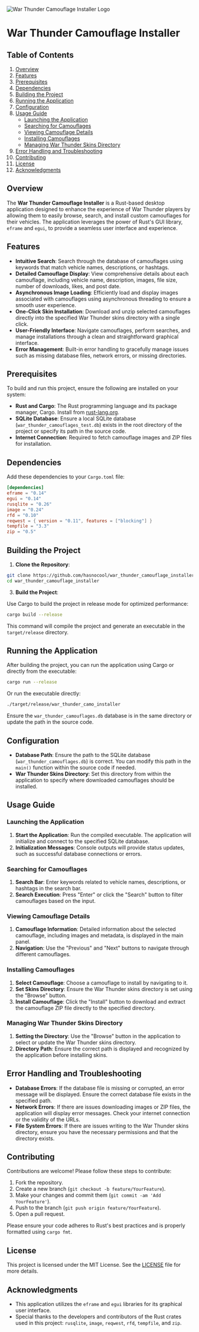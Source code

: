 ![War Thunder Camouflage Installer Logo](https://github.com/hasnocool/war_thunder_camouflage_installer/blob/master/assets/logo.png?raw=true)

# War Thunder Camouflage Installer

## Table of Contents

1. [Overview](#overview)
2. [Features](#features)
3. [Prerequisites](#prerequisites)
4. [Dependencies](#dependencies)
5. [Building the Project](#building-the-project)
6. [Running the Application](#running-the-application)
7. [Configuration](#configuration)
8. [Usage Guide](#usage-guide)
   - [Launching the Application](#launching-the-application)
   - [Searching for Camouflages](#searching-for-camouflages)
   - [Viewing Camouflage Details](#viewing-camouflage-details)
   - [Installing Camouflages](#installing-camouflages)
   - [Managing War Thunder Skins Directory](#managing-war-thunder-skins-directory)
9. [Error Handling and Troubleshooting](#error-handling-and-troubleshooting)
10. [Contributing](#contributing)
11. [License](#license)
12. [Acknowledgments](#acknowledgments)

## Overview

The **War Thunder Camouflage Installer** is a Rust-based desktop application designed to enhance the experience of War Thunder players by allowing them to easily browse, search, and install custom camouflages for their vehicles. The application leverages the power of Rust's GUI library, `eframe` and `egui`, to provide a seamless user interface and experience.

## Features

- **Intuitive Search**: Search through the database of camouflages using keywords that match vehicle names, descriptions, or hashtags.
- **Detailed Camouflage Display**: View comprehensive details about each camouflage, including vehicle name, description, images, file size, number of downloads, likes, and post date.
- **Asynchronous Image Loading**: Efficiently load and display images associated with camouflages using asynchronous threading to ensure a smooth user experience.
- **One-Click Skin Installation**: Download and unzip selected camouflages directly into the specified War Thunder skins directory with a single click.
- **User-Friendly Interface**: Navigate camouflages, perform searches, and manage installations through a clean and straightforward graphical interface.
- **Error Management**: Built-in error handling to gracefully manage issues such as missing database files, network errors, or missing directories.

## Prerequisites

To build and run this project, ensure the following are installed on your system:

- **Rust and Cargo**: The Rust programming language and its package manager, Cargo. Install from [rust-lang.org](https://www.rust-lang.org/).
- **SQLite Database**: Ensure a local SQLite database (`war_thunder_camouflages_test.db`) exists in the root directory of the project or specify its path in the source code.
- **Internet Connection**: Required to fetch camouflage images and ZIP files for installation.

## Dependencies

Add these dependencies to your `Cargo.toml` file:

```toml
[dependencies]
eframe = "0.14"
egui = "0.14"
rusqlite = "0.26"
image = "0.24"
rfd = "0.10"
reqwest = { version = "0.11", features = ["blocking"] }
tempfile = "3.3"
zip = "0.5"
```

## Building the Project

1. **Clone the Repository**:

```bash
git clone https://github.com/hasnocool/war_thunder_camouflage_installer.git
cd war_thunder_camouflage_installer
```

3. **Build the Project**:

Use Cargo to build the project in release mode for optimized performance:

```bash
cargo build --release
```   


This command will compile the project and generate an executable in the `target/release` directory.

## Running the Application

After building the project, you can run the application using Cargo or directly from the executable:

```bash
cargo run --release
```

Or run the executable directly:

```bash
./target/release/war_thunder_camo_installer
```

Ensure the `war_thunder_camouflages.db` database is in the same directory or update the path in the source code.

## Configuration

- **Database Path**: Ensure the path to the SQLite database (`war_thunder_camouflages.db`) is correct. You can modify this path in the `main()` function within the source code if needed.
- **War Thunder Skins Directory**: Set this directory from within the application to specify where downloaded camouflages should be installed.

## Usage Guide

### Launching the Application

1. **Start the Application**: Run the compiled executable. The application will initialize and connect to the specified SQLite database.
2. **Initialization Messages**: Console outputs will provide status updates, such as successful database connections or errors.

### Searching for Camouflages

1. **Search Bar**: Enter keywords related to vehicle names, descriptions, or hashtags in the search bar.
2. **Search Execution**: Press "Enter" or click the "Search" button to filter camouflages based on the input.

### Viewing Camouflage Details

1. **Camouflage Information**: Detailed information about the selected camouflage, including images and metadata, is displayed in the main panel.
2. **Navigation**: Use the "Previous" and "Next" buttons to navigate through different camouflages.

### Installing Camouflages

1. **Select Camouflage**: Choose a camouflage to install by navigating to it.
2. **Set Skins Directory**: Ensure the War Thunder skins directory is set using the "Browse" button.
3. **Install Camouflage**: Click the "Install" button to download and extract the camouflage ZIP file directly to the specified directory.

### Managing War Thunder Skins Directory

1. **Setting the Directory**: Use the "Browse" button in the application to select or update the War Thunder skins directory.
2. **Directory Path**: Ensure the correct path is displayed and recognized by the application before installing skins.

## Error Handling and Troubleshooting

- **Database Errors**: If the database file is missing or corrupted, an error message will be displayed. Ensure the correct database file exists in the specified path.
- **Network Errors**: If there are issues downloading images or ZIP files, the application will display error messages. Check your internet connection or the validity of the URLs.
- **File System Errors**: If there are issues writing to the War Thunder skins directory, ensure you have the necessary permissions and that the directory exists.

## Contributing

Contributions are welcome! Please follow these steps to contribute:

1. Fork the repository.
2. Create a new branch (`git checkout -b feature/YourFeature`).
3. Make your changes and commit them (`git commit -am 'Add YourFeature'`).
4. Push to the branch (`git push origin feature/YourFeature`).
5. Open a pull request.

Please ensure your code adheres to Rust's best practices and is properly formatted using `cargo fmt`.

## License

This project is licensed under the MIT License. See the [LICENSE](LICENSE) file for more details.

## Acknowledgments

- This application utilizes the `eframe` and `egui` libraries for its graphical user interface.
- Special thanks to the developers and contributors of the Rust crates used in this project: `rusqlite`, `image`, `reqwest`, `rfd`, `tempfile`, and `zip`.
